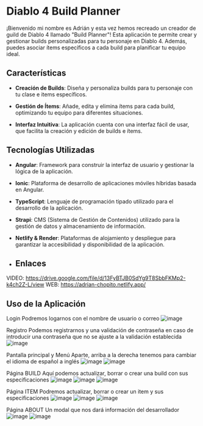 # Diablo 4 Build Planner

¡Bienvenido mi nombre es Adrián y esta vez hemos recreado un creador de guild de Diablo 4 llamado "Build Planner"! Esta aplicación te permite crear y gestionar builds personalizadas para tu personaje en Diablo 4. Además, puedes asociar ítems específicos a cada build para planificar tu equipo ideal.

## Características

- **Creación de Builds**: Diseña y personaliza builds para tu personaje con tu clase e items específicos.
  
- **Gestión de Ítems**: Añade, edita y elimina ítems para cada build, optimizando tu equipo para diferentes situaciones.

- **Interfaz Intuitiva**: La aplicación cuenta con una interfaz fácil de usar, que facilita la creación y edición de builds e ítems.

## Tecnologías Utilizadas

- **Angular**: Framework para construir la interfaz de usuario y gestionar la lógica de la aplicación.

- **Ionic**: Plataforma de desarrollo de aplicaciones móviles híbridas basada en Angular.

- **TypeScript**: Lenguaje de programación tipado utilizado para el desarrollo de la aplicación.

- **Strapi**: CMS (Sistema de Gestión de Contenidos) utilizado para la gestión de datos y almacenamiento de información.

- **Netlify & Render**: Plataformas de alojamiento y despliegue para garantizar la accesibilidad y disponibilidad de la aplicación.

- ## Enlaces
VIDEO: https://drive.google.com/file/d/13FyBTJB0SdYg9T8SbbFKMp2-k4ch2Z-L/view
WEB: https://adrian-chopito.netlify.app/

## Uso de la Aplicación

Login
Podremos logarnos con el nombre de usuario o correo
![image](https://github.com/imchopi/TheBuilder/assets/92975232/05ce3590-4deb-42c0-9094-58de7b9e3a71)

Registro
Podemos registrarnos y una validación de contraseña en caso de introducir una contraseña que no se ajuste a la validación establecida
![image](https://github.com/imchopi/TheBuilder/assets/92975232/e7f6da75-1619-4c40-b235-7964892e446d)

Pantalla principal y Menú
Aparte, arriba a la derecha tenemos para cambiar el idioma de español a inglés
![image](https://github.com/imchopi/TheBuilder/assets/92975232/2412d198-d00c-4e6a-be36-0298e1b3fa56)
![image](https://github.com/imchopi/TheBuilder/assets/92975232/a4a1aee1-94f3-411f-aba2-69e30d3213c4)

Página BUILD
Aquí podemos actualizar, borrar o crear una build con sus especificaciones
![image](https://github.com/imchopi/TheBuilder/assets/92975232/daa9d8fb-ca69-4cc9-96b4-48a33c216d1a)
![image](https://github.com/imchopi/TheBuilder/assets/92975232/0483ed45-3309-4909-8405-056e339854bc)
![image](https://github.com/imchopi/TheBuilder/assets/92975232/991c86ec-3f03-4532-bb53-7b64d692c719)

Página ITEM
Podremos actualizar, borrar o crear un item y sus especificaciones
![image](https://github.com/imchopi/TheBuilder/assets/92975232/5a04c7e7-3880-45a9-a0b8-dcd29503ee8e)
![image](https://github.com/imchopi/TheBuilder/assets/92975232/228217f2-69b3-4c74-a141-0827a080a1e7)
![image](https://github.com/imchopi/TheBuilder/assets/92975232/7417b058-2302-4b2f-814d-6e0f3d1af35b)


Página ABOUT
Un modal que nos dará información del desarrollador
![image](https://github.com/imchopi/TheBuilder/assets/92975232/440ee1d8-e6cf-4e12-a588-f54edcbd8ea5)
![image](https://github.com/imchopi/TheBuilder/assets/92975232/1e53baa2-6dc9-4897-906b-a3452d067132)
